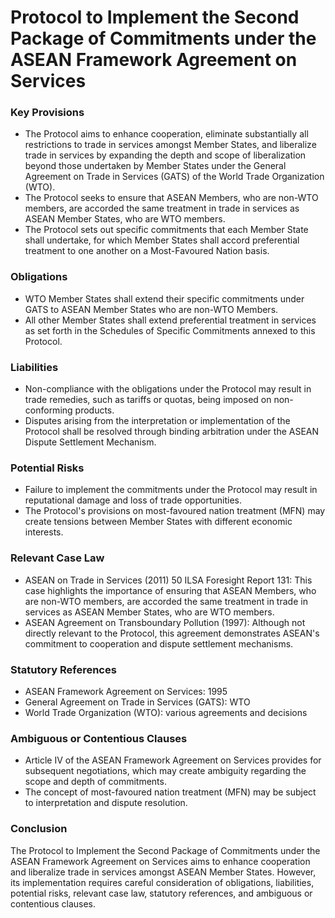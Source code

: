 **Protocol to Implement the Second Package of Commitments under the ASEAN Framework Agreement on Services**
======================================================

### Key Provisions

*   The Protocol aims to enhance cooperation, eliminate substantially all restrictions to trade in services amongst Member States, and liberalize trade in services by expanding the depth and scope of liberalization beyond those undertaken by Member States under the General Agreement on Trade in Services (GATS) of the World Trade Organization (WTO).
*   The Protocol seeks to ensure that ASEAN Members, who are non-WTO members, are accorded the same treatment in trade in services as ASEAN Member States, who are WTO members.
*   The Protocol sets out specific commitments that each Member State shall undertake, for which Member States shall accord preferential treatment to one another on a Most-Favoured Nation basis.

### Obligations

*   WTO Member States shall extend their specific commitments under GATS to ASEAN Member States who are non-WTO Members.
*   All other Member States shall extend preferential treatment in services as set forth in the Schedules of Specific Commitments annexed to this Protocol.

### Liabilities

*   Non-compliance with the obligations under the Protocol may result in trade remedies, such as tariffs or quotas, being imposed on non-conforming products.
*   Disputes arising from the interpretation or implementation of the Protocol shall be resolved through binding arbitration under the ASEAN Dispute Settlement Mechanism.

### Potential Risks

*   Failure to implement the commitments under the Protocol may result in reputational damage and loss of trade opportunities.
*   The Protocol's provisions on most-favoured nation treatment (MFN) may create tensions between Member States with different economic interests.

### Relevant Case Law

*   ASEAN on Trade in Services (2011) 50 ILSA Foresight Report 131: This case highlights the importance of ensuring that ASEAN Members, who are non-WTO members, are accorded the same treatment in trade in services as ASEAN Member States, who are WTO members.
*   ASEAN Agreement on Transboundary Pollution (1997): Although not directly relevant to the Protocol, this agreement demonstrates ASEAN's commitment to cooperation and dispute settlement mechanisms.

### Statutory References

*   ASEAN Framework Agreement on Services: 1995
*   General Agreement on Trade in Services (GATS): WTO
*   World Trade Organization (WTO): various agreements and decisions

### Ambiguous or Contentious Clauses

*   Article IV of the ASEAN Framework Agreement on Services provides for subsequent negotiations, which may create ambiguity regarding the scope and depth of commitments.
*   The concept of most-favoured nation treatment (MFN) may be subject to interpretation and dispute resolution.

### Conclusion

The Protocol to Implement the Second Package of Commitments under the ASEAN Framework Agreement on Services aims to enhance cooperation and liberalize trade in services amongst ASEAN Member States. However, its implementation requires careful consideration of obligations, liabilities, potential risks, relevant case law, statutory references, and ambiguous or contentious clauses.